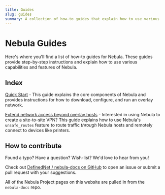 ```yaml
---
title: Guides
slug: guides
summary: A collection of how-to guides that explain how to use various capabilites of the Nebula overlay networking tool.
---
```


# Nebula Guides

Here's where you'll find a list of how-to guides for Nebula. These guides provide step-by-step instructions and explain how to use various capabilities and features of Nebula.

## Index

[Quick Start](/nebula/quick-start) - This guide explains the core components of Nebula and provides instructions for how to download, configure, and run an overlay network.

[Extend network access beyond overlay hosts](/nebula/unsafe_routes) - Interested in using Nebula to create a site-to-site VPN? This guide explains how to use Nebula's `unsafe_routes` feature to route traffic _through_ Nebula hosts and remotely connect to devices like printers.

## How to contribute

Found a typo? Have a question? Wish-list? We'd love to hear from you!

Check out [DefinedNet / nebula-docs on GitHub](https://github.com/DefinedNet/nebula-docs) to open an issue or submit a pull request with your suggestions.

All of the Nebula Project pages on this website are pulled in from the `nebula-docs` repo.
